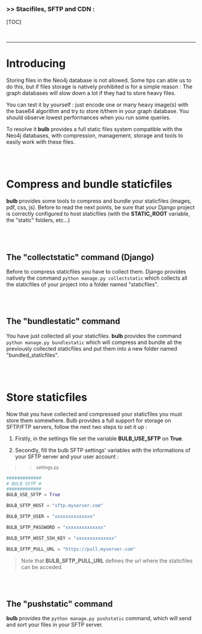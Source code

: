 ### >> Stacifiles, SFTP and CDN :
[TOC]

<br/>

---

# Introducing
Storing files in the Neo4j database is not allowed. Some tips can able us to do this, but if files storage is natively prohibited is for a simple reason : The graph databases will slow down a lot if they had to store heavy files.

You can test it by yourself : just encode one or many heavy image(s) with the base64 algorithm and try to store it/them in your graph database. You should observe lowest performances when you run some queries.

To resolve it **bulb** provides a full static files system compatible with the Neo4j databases, with compression, management, storage and tools to easily work with these files.

<br/>
<br/>

# Compress and bundle staticfiles
**bulb** provides some tools to compress and bundle your staticfiles (images, pdf, css, js).
Before to read the next points, be sure that your Django project is correctly configured to host staticfiles (with the **STATIC_ROOT** variable, the "static" folders, etc...)

<br/>
<br/>

## The "collectstatic" command (Django)
Before to compress staticfiles you have to collect them. Django provides natively the command `python manage.py collectstatic` which collects all the staticfiles of your project into a folder named "staticfiles".

<br/>
<br/>

## The "bundlestatic" command
You have just collected all your staticfiles. **bulb** provides the command `python manage.py bundlestatic` which will compress and bundle all the previously collected staticfiles and put them into a new folder named "bundled_staticfiles".

<br/>
<br/>

# Store staticfiles
Now that you have collected and compressed your staticfiles you must store them somewhere.
Bulb provides a full support for storage on SFTP/FTP servers, follow the next two steps to set it up :

1) Firstly, in the settings file set the variable **BULB_USE_SFTP** on **True**.

2) Secondly, fill the bulb SFTP settings' variables with the informations of your SFTP server and your user account :

>> <small>settings.py</small>
```python
#############
# BULB SFTP #
#############
BULB_USE_SFTP = True

BULB_SFTP_HOST = "sftp.myserver.com"

BULB_SFTP_USER = "xxxxxxxxxxxxxx"

BULB_SFTP_PASSWORD = "xxxxxxxxxxxxxx"

BULB_SFTP_HOST_SSH_KEY = "xxxxxxxxxxxxxx"

BULB_SFTP_PULL_URL = "https://pull.myserver.com"
```

> Note that **BULB_SFTP_PULL_URL** defines the url where the staticfiles can be acceded.

<br/>
<br/>

## The "pushstatic" command
**bulb** provides the `python manage.py pushstatic` command, which will send and sort your files in your SFTP server.

<br/>
<br/>

<br/>
<br/>
<br/>
